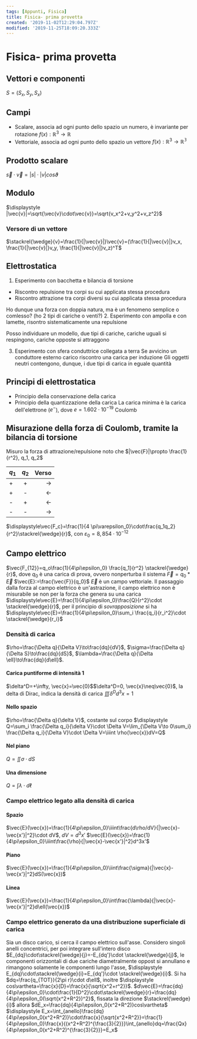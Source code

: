 ```yaml
---
tags: [Appunti, Fisica]
title: Fisica- prima provetta
created: '2019-11-02T12:29:04.797Z'
modified: '2019-11-25T18:09:20.333Z'
---
```


# Fisica- prima provetta
## Vettori e componenti
$S=(S_x, S_y, S_x)$

## Campi
+ Scalare, associa ad ogni punto dello spazio un numero, è invariante per rotazione
$f(x):\mathbb{R}^3\to\mathbb{R}$
+ Vettoriale, associa ad ogni punto dello spazio un vettore
$f(x):\mathbb{R}^3\to\mathbb{R^3}$

## Prodotto scalare
$\vec{s}\cdot\vec{v}=|s|\cdot|v|cos\vartheta$

## Modulo
$\displaystyle |\vec{v}|=\sqrt{\vec{v}\cdot\vec{v}}=\sqrt{v_x^2+v_y^2+v_z^2}$
### Versore di un vettore
$\stackrel{\wedge}{v}=\frac{1}{|\vec{v}|}\vec{v}=(\frac{1}{|\vec{v}|}v_x, \frac{1}{|\vec{v}|}v_y, \frac{1}{|\vec{v}|}v_z)^T$

## Elettrostatica
1. Esperimento con bacchetta e bilancia di torsione
  + Riscontro repulsione tra corpi su cui applicata stessa procedura
  + Riscontro attrazione tra corpi diversi su cui applicata stessa procedura

Ho dunque una forza con doppia natura, ma è un fenomeno semplice o comlesso? (ho 2 tipi di cariche o venti?)
2. Esperimento con ampolla e con lamette, risontro sistematicamente una repulsione

Posso individuare un modello, due tipi di cariche, cariche uguali si respingono, cariche opposte si attraggono

3. Esperimento con sfera conduttrice collegata a terra
Se avvicino un conduttore esterno carico riscontro una carica per induzione
Gli oggetti neutri contengono, dunque, i due tipi di carica in eguale quantità

## Principi di elettrostatica
+ Principio della conservazione della carica
+ Principio della quantizzazione della carica
  La carica minima è la carica dell'elettrone ($e^-$), dove $e=1.602\cdot10^{-19}$ Coulomb

## Misurazione della forza di Coulomb, tramite la bilancia di torsione
Misuro la forza di attrazione/repulsione
noto che $|\vec{F}|\propto \frac{1}{r^2}, q_1, q_2$

| $q_1$      | $q_2$     | Verso     |
| :- | :-: | -: |
|  +|+| $\to$|
|  +|-| $\leftarrow$    |
|  -|+| $\leftarrow$    |
|  -|-| $\to$    |

$\displaystyle\vec{F_c}=\frac{1}{4 \pi\varepsilon_0}\cdot\frac{q_1q_2}{r^2}\stackrel{\wedge}{r}$, con $\varepsilon_0=8,854\cdot10^{-12}$

## Campo elettrico
$\vec{F_{12}}=q_o\frac{1}{4\pi\epsilon_0} \frac{q_1}{r^2} \stackrel{\wedge}{r}$, dove $q_0$ è una carica di prova, ovvero nonperturba il sistema
$\vec{F}=q_0*\vec{E}$
$\vec{E}:=\frac{\vec{F}}{q_0}$
$\vec{E}$ è un campo vettoriale. Il passaggio dalla forza al campo elettrico è un'astrazione, il campo elettrico non è misurabile se non per la forza che genera su una carica
$\displaystyle\vec{E}=\frac{1}{4\pi\epsilon_0}\frac{Q}{r^2}\cdot \stackrel{\wedge}{r}$, per il principio di _sovrapposizione_ si ha $\displaystyle\vec{E}=\frac{1}{4\pi\epsilon_0}\sum_i \frac{q_i}{r_i^2}\cdot \stackrel{\wedge}{r_i}$
### Densità di carica
$\rho=\frac{\Delta q}{\Delta V}\to\frac{dq}{dV}$, $\sigma=\frac{\Delta q}{\Delta S}\to\frac{dq}{dS}$, $\lambda=\frac{\Delta q}{\Delta \ell}\to\frac{dq}{d\ell}$.

#### Carica puntiforme di intensità $1$
$\delta^D=+\infty, \vec{x}=\vec{0}$$\delta^D=0, \vec{x}\neq\vec{0}$, la delta di Dirac, indica la densità di carica
$\iiint\delta^D d^3x=1$

#### Nello spazio
$\rho=\frac{\Delta q}{\delta V}$, costante sul corpo
$\displaystyle Q=\sum_i \frac{\Delta q_i}{\delta V}\cdot \Delta V=\lim_{\Delta V\to 0\sum_i} \frac{\Delta q_i}{\Delta V}\cdot \Delta V=\iiint \rho(\vec{x})dV=Q$

#### Nel piano
$Q=\iint\sigma\cdot dS$
#### Una dimensione
$Q=\int \lambda\cdot d\ell$

### Campo elettrico legato alla densità di carica
#### Spazio
$\vec{E}(\vec{x})=\frac{1}{4\pi\epsilon_0}\iiint\frac{d\rho/dV}{|\vec{x}-\vec{x'}|^2}\cdot dV$, $dV=d^3x'$ 
$\vec{E}(\vec{x})=\frac{1}{4\pi\epsilon_0}\iiint\frac{\rho}{|\vec{x}-\vec{x'}|^2}d^3x'$
#### Piano
$\vec{E}(\vec{x})=\frac{1}{4\pi\epsilon_0}\iint\frac{\sigma}{|\vec{x}-\vec{x'}|^2}dS(\vec{x})$
#### Linea
$\vec{E}(\vec{x})=\frac{1}{4\pi\epsilon_0}\int\frac{\lambda}{|\vec{x}-\vec{x'}|^2}d\ell(\vec{x})$

### Campo elettrico generato da una distribuzione superficiale di carica
Sia un disco carico, si cerca il campo elettrico sull'asse.
Considero singoli anelli concentrici, per poi integrare sull'intero disco
$E_{dq}\cdot\stackrel{\wedge}{j}=-E_{dq'}\cdot \stackrel{\wedge}{j}$, le componenti orizzontali di due cariche diametralmente oppost si annullano e rimangono solamente le componenti lungo l'asse, 
$\displaystyle E_{dq}\cdot\stackrel{\wedge}{i}=E_{dq'}\cdot \stackrel{\wedge}{i}$.
Si ha $dq=\frac{q_{TOT}}{2\pi r}\cdot d\ell$, inoltre $\displaystyle cos\vartheta=\frac{x}{D}=\frac{x}{\sqrt{x^2+r^2}}$.
$d\vec{E}=\frac{dq}{4\pi\epsilon_0}\cdot\frac{1}{D^2}\cdot\stackrel{\wedge}{r}=\frac{dq}{4\pi\epsilon_0(\sqrt{x^2+R^2})^2}$, fissata la direzione $\stackrel{\wedge}{i}$ allora $dE_x=\frac{dq}{4\pi\epsilon_0(x^2+R^2)}cos\vartheta$
$\displaystyle E_x=\int_{anello}\frac{dq}{4\pi\epsilon_0(x^2+R^2)}\cdot\frac{x}{\sqrt{x^2+R^2}}=\frac{1}{4\pi\epsilon_0}\frac{x}{(x^2+R^2)^{\frac{3}{2}}}\int_{anello}dq=\frac{Qx}{4\pi\epsilon_0(x^2+R^2)^{\frac{3}{2}}}=E_x$

